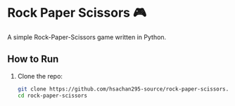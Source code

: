  # Rock Paper Scissors 🎮

A simple Rock-Paper-Scissors game written in Python.

## How to Run

1. Clone the repo:
   ```bash
   git clone https://github.com/hsachan295-source/rock-paper-scissors.git
   cd rock-paper-scissors
